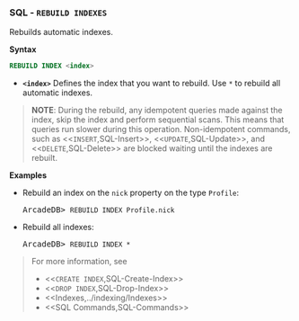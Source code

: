 
### SQL - `REBUILD INDEXES`

Rebuilds automatic indexes.

**Syntax**

```sql
REBUILD INDEX <index>
```

- **`<index>`** Defines the index that you want to rebuild.  Use `*` to rebuild all automatic indexes.

>**NOTE**: During the rebuild, any idempotent queries made against the index, skip the index and perform sequential scans.  This means that queries run slower during this operation.  Non-idempotent commands, such as <<`INSERT`,SQL-Insert>>, <<`UPDATE`,SQL-Update>>, and <<`DELETE`,SQL-Delete>> are blocked waiting until the indexes are rebuilt.

**Examples**

- Rebuild an index on the `nick` property on the type `Profile`:

  <pre>
  ArcadeDB> <code type='lang-sql userinput'>REBUILD INDEX Profile.nick</code>
  </pre>

- Rebuild all indexes:
  
  <pre>
  ArcadeDB> <code type='lang-sql userinput'>REBUILD INDEX *</code>
  </pre>

>For more information, see
>- <<`CREATE INDEX`,SQL-Create-Index>>
>- <<`DROP INDEX`,SQL-Drop-Index>>
>- <<Indexes,../indexing/Indexes>>
>- <<SQL Commands,SQL-Commands>>
